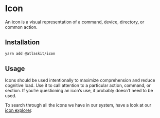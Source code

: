 # Icon

An icon is a visual representation of a command, device, directory, or common action.

## Installation

```sh
yarn add @atlaskit/icon
```

## Usage

Icons should be used intentionally to maximize comprehension and reduce cognitive load. Use it to call attention to a particular action, command, or section. If you’re questioning an icon’s use, it probably doesn’t need to be used.

To search through all the icons we have in our system, have a look at our [icon explorer](https://atlassian.design/components/icon/icon-explorer).
